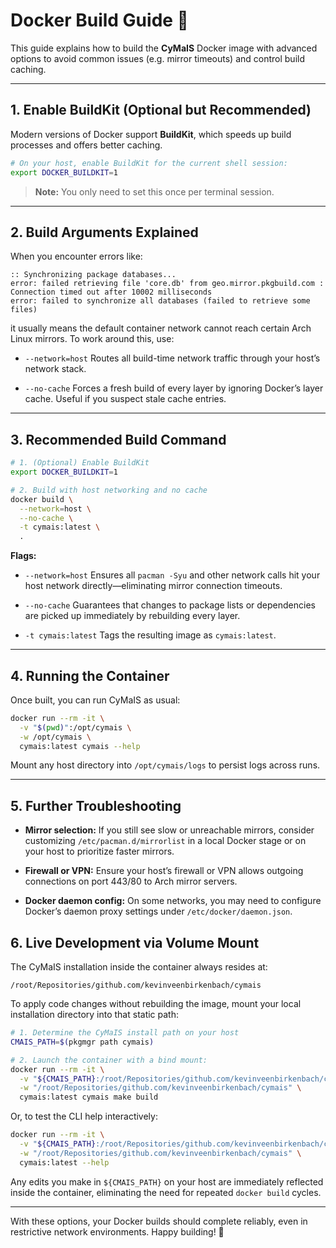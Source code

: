# Docker Build Guide 🚢

This guide explains how to build the **CyMaIS** Docker image with advanced options to avoid common issues (e.g. mirror timeouts) and control build caching.

---

## 1. Enable BuildKit (Optional but Recommended)

Modern versions of Docker support **BuildKit**, which speeds up build processes and offers better caching.

```bash
# On your host, enable BuildKit for the current shell session:
export DOCKER_BUILDKIT=1
```

> **Note:** You only need to set this once per terminal session.

---

## 2. Build Arguments Explained

When you encounter errors like:

```text
:: Synchronizing package databases...
error: failed retrieving file 'core.db' from geo.mirror.pkgbuild.com : Connection timed out after 10002 milliseconds
error: failed to synchronize all databases (failed to retrieve some files)
```

it usually means the default container network cannot reach certain Arch Linux mirrors. To work around this, use:

* `--network=host`
  Routes all build-time network traffic through your host’s network stack.

* `--no-cache`
  Forces a fresh build of every layer by ignoring Docker’s layer cache. Useful if you suspect stale cache entries.

---

## 3. Recommended Build Command

```bash
# 1. (Optional) Enable BuildKit
export DOCKER_BUILDKIT=1

# 2. Build with host networking and no cache
docker build \
  --network=host \
  --no-cache \
  -t cymais:latest \
  .
```

**Flags:**

* `--network=host`
  Ensures all `pacman -Syu` and other network calls hit your host network directly—eliminating mirror connection timeouts.

* `--no-cache`
  Guarantees that changes to package lists or dependencies are picked up immediately by rebuilding every layer.

* `-t cymais:latest`
  Tags the resulting image as `cymais:latest`.

---

## 4. Running the Container

Once built, you can run CyMaIS as usual:

```bash
docker run --rm -it \
  -v "$(pwd)":/opt/cymais \
  -w /opt/cymais \
  cymais:latest cymais --help
```

Mount any host directory into `/opt/cymais/logs` to persist logs across runs.

---

## 5. Further Troubleshooting

* **Mirror selection:** If you still see slow or unreachable mirrors, consider customizing `/etc/pacman.d/mirrorlist` in a local Docker stage or on your host to prioritize faster mirrors.

* **Firewall or VPN:** Ensure your host’s firewall or VPN allows outgoing connections on port 443/80 to Arch mirror servers.

* **Docker daemon config:** On some networks, you may need to configure Docker’s daemon proxy settings under `/etc/docker/daemon.json`.

## 6. Live Development via Volume Mount

The CyMaIS installation inside the container always resides at:

```
/root/Repositories/github.com/kevinveenbirkenbach/cymais
```

To apply code changes without rebuilding the image, mount your local installation directory into that static path:

```bash
# 1. Determine the CyMaIS install path on your host
CMAIS_PATH=$(pkgmgr path cymais)

# 2. Launch the container with a bind mount:
docker run --rm -it \
  -v "${CMAIS_PATH}:/root/Repositories/github.com/kevinveenbirkenbach/cymais" \
  -w "/root/Repositories/github.com/kevinveenbirkenbach/cymais" \
  cymais:latest cymais make build
```

Or, to test the CLI help interactively:

```bash
docker run --rm -it \
  -v "${CMAIS_PATH}:/root/Repositories/github.com/kevinveenbirkenbach/cymais" \
  -w "/root/Repositories/github.com/kevinveenbirkenbach/cymais" \
  cymais:latest --help
```

Any edits you make in `${CMAIS_PATH}` on your host are immediately reflected inside the container, eliminating the need for repeated `docker build` cycles.

---

With these options, your Docker builds should complete reliably, even in restrictive network environments. Happy building! 🚀
